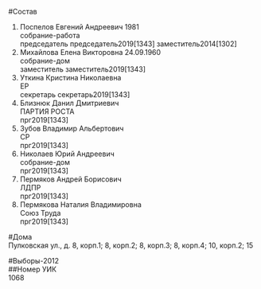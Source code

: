 #Состав  
1. Поспелов Евгений Андреевич 1981  
    собрание-работа  
    председатель председатель2019[1343] заместитель2014[1302]  
2. Михайлова Елена Викторовна 24.09.1960  
    собрание-дом  
    заместитель заместитель2019[1343]  
3. Уткина Кристина Николаевна  
    ЕР  
    секретарь секретарь2019[1343]  
4. Близнюк Данил Дмитриевич  
    ПАРТИЯ РОСТА  
    прг2019[1343]  
5. Зубов Владимир Альбертович  
    СР  
    прг2019[1343]  
6. Николаев Юрий Андреевич  
    собрание-дом  
    прг2019[1343]  
7. Пермяков Андрей Борисович  
    ЛДПР  
    прг2019[1343]  
8. Пермякова Наталия Владимировна  
    Союз Труда  
    прг2019[1343]  
  
#Дома  
Пулковская ул., д. 8, корп.1; 8, корп.2; 8, корп.З; 8, корп.4; 10, корп.2; 15  
  
#Выборы-2012  
##Номер УИК  
1068  
